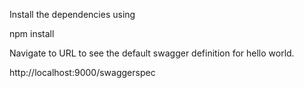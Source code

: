 Install the dependencies using

npm install

Navigate to URL to see the default swagger definition for hello world.

http://localhost:9000/swaggerspec